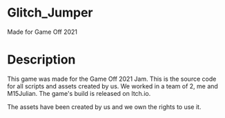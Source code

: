 # Glitch_Jumper
Made for Game Off 2021
# Description
This game was made for the Game Off 2021 Jam. This is the source code for all scripts and assets created by us.
We worked in a team of 2, me and M15Julian. The game's build is released on Itch.io.

The assets have been created by us and we own the rights to use it.
